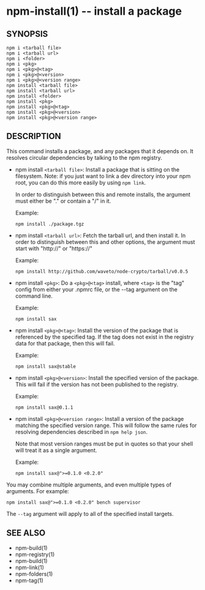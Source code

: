 npm-install(1) -- install a package
===================================

## SYNOPSIS

    npm i <tarball file>
    npm i <tarball url>
    npm i <folder>
    npm i <pkg>
    npm i <pkg>@<tag>
    npm i <pkg>@<version>
    npm i <pkg>@<version range>
    npm install <tarball file>
    npm install <tarball url>
    npm install <folder>
    npm install <pkg>
    npm install <pkg>@<tag>
    npm install <pkg>@<version>
    npm install <pkg>@<version range>

## DESCRIPTION

This command installs a package, and any packages that it depends on.  It
resolves circular dependencies by talking to the npm registry.

* npm install `<tarball file>`:
  Install a package that is sitting on the filesystem.  Note: if you just want
  to link a dev directory into your npm root, you can do this more easily by
  using `npm link`.

  In order to distinguish between this and remote installs, the argument
  must either be "." or contain a "/" in it.

  Example:

      npm install ./package.tgz

* npm install `<tarball url>`:
  Fetch the tarball url, and then install it.  In order to distinguish between
  this and other options, the argument must start with "http://" or "https://"

  Example:

      npm install http://github.com/waveto/node-crypto/tarball/v0.0.5

* npm install `<pkg>`:
  Do a `<pkg>@<tag>` install, where `<tag>` is the "tag" config from either your
  .npmrc file, or the --tag argument on the command line.

  Example:

      npm install sax

* npm install `<pkg>@<tag>`:
  Install the version of the package that is referenced by the specified tag.
  If the tag does not exist in the registry data for that package, then this
  will fail.

  Example:

      npm install sax@stable

* npm install `<pkg>@<version>`:
  Install the specified version of the package.  This will fail if the version
  has not been published to the registry.

  Example:

      npm install sax@0.1.1

* npm install `<pkg>@<version range>`:
  Install a version of the package matching the specified version range.  This
  will follow the same rules for resolving dependencies described in `npm help json`.

  Note that most version ranges must be put in quotes so that your shell will
  treat it as a single argument.

  Example:

      npm install sax@">=0.1.0 <0.2.0"

You may combine multiple arguments, and even multiple types of arguments.  For example:

    npm install sax@">=0.1.0 <0.2.0" bench supervisor

The `--tag` argument will apply to all of the specified install targets.

## SEE ALSO

* npm-build(1)
* npm-registry(1)
* npm-build(1)
* npm-link(1)
* npm-folders(1)
* npm-tag(1)
